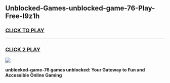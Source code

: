 
## Unblocked-Games-unblocked-game-76-Play-Free-l9z1h
<h3>
<a href="https://premium76.site?title=unblocked-game-76&ref=20M">CLICK TO PLAY</a></h3>
<hr>

<h3>
<a href="https://premium76.site?title=unblocked-game-76&ref=20M">CLICK 2 PLAY</a>
  
</h3>

<a href="https://premium76.site?title=unblocked-game-76&ref=19M"><img src="https://clearcache.store/games.png"></a>


**unblocked-game-76 games unblocked: Your Gateway to Fun and Accessible Online Gaming**

